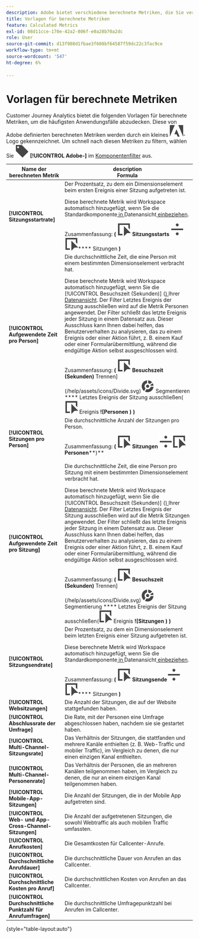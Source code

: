 ```yaml
---
description: Adobe bietet verschiedene berechnete Metriken, die Sie verwenden können. Auf dieser Seite werden diese Metriken und ihre Verwendungszwecke aufgelistet.
title: Vorlagen für berechnete Metriken
feature: Calculated Metrics
exl-id: 08d11cce-170e-42a2-806f-e0a28b70a2dc
role: User
source-git-commit: d13f980d1fbae3f608bf64587f59dc22c3fac9ce
workflow-type: tm+mt
source-wordcount: '547'
ht-degree: 6%

---
```


# Vorlagen für berechnete Metriken

Customer Journey Analytics bietet die folgenden Vorlagen für berechnete Metriken, um die häufigsten Anwendungsfälle abzudecken. Diese von Adobe definierten berechneten Metriken werden durch ein kleines ![AdobeLogoSmall](/help/assets/icons/AdobeLogoSmall.svg)-Logo gekennzeichnet. Um schnell nach diesen Metriken zu filtern, wählen Sie ![Beschriftung](/help/assets/icons/Label.svg) **[!UICONTROL Adobe-]** im [Komponentenfilter](/help/components/overview.md#filter) aus.

| Name der berechneten Metrik | description<br/>Formula |
|---------|----------|
| **[!UICONTROL Sitzungsstartrate]** | Der Prozentsatz, zu dem ein Dimensionselement beim ersten Ereignis einer Sitzung aufgetreten ist.<p>Diese berechnete Metrik wird Workspace automatisch hinzugefügt, wenn Sie die Standardkomponente[ in ](/help/data-views/component-reference.md)Datenansicht[ einbeziehen](/help/data-views/create-dataview.md).</p>Zusammenfassung: **(** ![Ereignis](/help/assets/icons/Event.svg) **Sitzungsstarts** ![Trennen](/help/assets/icons/Divide.svg)![ Ereignis](/help/assets/icons/Event.svg)**** Sitzungen **)** |
| **[!UICONTROL Aufgewendete Zeit pro Person]** | Die durchschnittliche Zeit, die eine Person mit einem bestimmten Dimensionselement verbracht hat.<p>Diese berechnete Metrik wird Workspace automatisch hinzugefügt, wenn Sie die [!UICONTROL Besuchszeit (Sekunden)] ([) ](/help/data-views/component-reference.md) Ihrer [Datenansicht](/help/data-views/create-dataview.md). Der Filter Letztes Ereignis der Sitzung ausschließen wird auf die Metrik Personen angewendet. Der Filter schließt das letzte Ereignis jeder Sitzung in einem Datensatz aus. Dieser Ausschluss kann Ihnen dabei helfen, das Benutzerverhalten zu analysieren, das zu einem Ereignis oder einer Aktion führt, z. B. einem Kauf oder einer Formularübermittlung, während die endgültige Aktion selbst ausgeschlossen wird.</p>Zusammenfassung: **(** ![Ereignis](/help/assets/icons/Event.svg) **Besuchszeit (Sekunden)** Trennen](/help/assets/icons/Divide.svg)![ ](/help/assets/icons/Segmentation.svg) Segmentieren **** Letztes Ereignis der Sitzung ausschließen(![](/help/assets/icons/Event.svg) Ereignis **![Personen ) )** |
| **[!UICONTROL Sitzungen pro Person]** | Die durchschnittliche Anzahl der Sitzungen pro Person.<p>Zusammenfassung: **(** ![Ereignis](/help/assets/icons/Event.svg) **Sitzungen** ![Trennen](/help/assets/icons/Divide.svg)![ Ereignis](/help/assets/icons/Event.svg)**Personen****)** |
| **[!UICONTROL Aufgewendete Zeit pro Sitzung]** | Die durchschnittliche Zeit, die eine Person pro Sitzung mit einem bestimmten Dimensionselement verbracht hat.<p>Diese berechnete Metrik wird Workspace automatisch hinzugefügt, wenn Sie die [!UICONTROL Besuchszeit (Sekunden)] ([) ](/help/data-views/component-reference.md) Ihrer [Datenansicht](/help/data-views/create-dataview.md). Der Filter Letztes Ereignis der Sitzung ausschließen wird auf die Metrik Sitzungen angewendet. Der Filter schließt das letzte Ereignis jeder Sitzung in einem Datensatz aus. Dieser Ausschluss kann Ihnen dabei helfen, das Benutzerverhalten zu analysieren, das zu einem Ereignis oder einer Aktion führt, z. B. einem Kauf oder einer Formularübermittlung, während die endgültige Aktion selbst ausgeschlossen wird.</p>Zusammenfassung: **(** ![Ereignis](/help/assets/icons/Event.svg) **Besuchszeit (Sekunden)** Trennen](/help/assets/icons/Divide.svg)![ ](/help/assets/icons/Segmentation.svg) Segmentierung **** Letztes Ereignis der Sitzung ausschließen(![](/help/assets/icons/Event.svg) Ereignis **![Sitzungen ) )** |
| **[!UICONTROL Sitzungsendrate]** | Der Prozentsatz, zu dem ein Dimensionselement beim letzten Ereignis einer Sitzung aufgetreten ist. <p>Diese berechnete Metrik wird Workspace automatisch hinzugefügt, wenn Sie die Standardkomponente[ in ](/help/data-views/component-reference.md)Datenansicht[ einbeziehen](/help/data-views/create-dataview.md).</p>Zusammenfassung: **(** ![Ereignis](/help/assets/icons/Event.svg) **Sitzungsende**![Trennen](/help/assets/icons/Divide.svg)![ Ereignis](/help/assets/icons/Event.svg)**** Sitzungen **)** |
| **[!UICONTROL Websitzungen]** | Die Anzahl der Sitzungen, die auf der Website stattgefunden haben. |
| **[!UICONTROL Abschlussrate der Umfrage]** | Die Rate, mit der Personen eine Umfrage abgeschlossen haben, nachdem sie sie gestartet haben. |
| **[!UICONTROL Multi-Channel-Sitzungsrate]** | Das Verhältnis der Sitzungen, die stattfanden und mehrere Kanäle enthielten (z. B. Web-Traffic und mobiler Traffic), im Vergleich zu denen, die nur einen einzigen Kanal enthielten. |
| **[!UICONTROL Multi-Channel-Personenrate]** | Das Verhältnis der Personen, die an mehreren Kanälen teilgenommen haben, im Vergleich zu denen, die nur an einem einzigen Kanal teilgenommen haben. |
| **[!UICONTROL Mobile-App-Sitzungen]** | Die Anzahl der Sitzungen, die in der Mobile App aufgetreten sind. |
| **[!UICONTROL Web- und App-Cross-Channel-Sitzungen]** | Die Anzahl der aufgetretenen Sitzungen, die sowohl Webtraffic als auch mobilen Traffic umfassten. |
| **[!UICONTROL Anrufkosten]** | Die Gesamtkosten für Callcenter-Anrufe. <!-- <p>Summary: Call length</p> --> |
| **[!UICONTROL Durchschnittliche Anrufdauer]** | Die durchschnittliche Dauer von Anrufen an das Callcenter. |
| **[!UICONTROL Durchschnittliche Kosten pro Anruf]** | Die durchschnittlichen Kosten von Anrufen an das Callcenter. |
| **[!UICONTROL Durchschnittliche Punktzahl für Anrufumfragen]** | Die durchschnittliche Umfragepunktzahl bei Anrufen im Callcenter. |

{style="table-layout:auto"}
